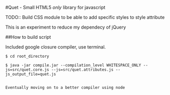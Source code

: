 #Quet - Small HTML5 _only_ library for javascript

TODO:: Build CSS module to be able to add specific styles to style attribute

This is an experiment to reduce my dependecy of jQuery

##How to build script

Included google closure compiler, use terminal.

```
$ cd root_directory

$ java -jar compile.jar --compilation_level WHITESPACE_ONLY --js=src/quet.core.js --js=src/quet.attributes.js --js_output_file=quet.js


Eventually moving on to a better compiler using node
